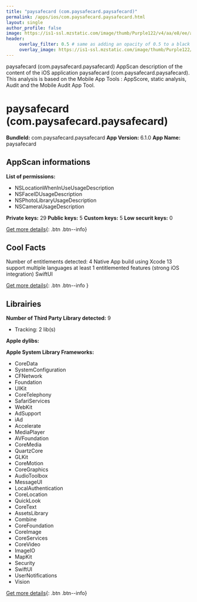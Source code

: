 ```yaml
---
title: "paysafecard (com.paysafecard.paysafecard)"
permalink: /apps/ios/com.paysafecard.paysafecard.html
layout: single
author_profile: false
image: https://is1-ssl.mzstatic.com/image/thumb/Purple122/v4/aa/e8/ee/aae8ee1f-d962-12f3-bed0-985a9961c274/AppIcon_Production-1x_U007emarketing-0-5-0-85-220.png/512x512bb.jpg
header: 
     overlay_filter: 0.5 # same as adding an opacity of 0.5 to a black background
     overlay_image: https://is1-ssl.mzstatic.com/image/thumb/Purple122/v4/aa/e8/ee/aae8ee1f-d962-12f3-bed0-985a9961c274/AppIcon_Production-1x_U007emarketing-0-5-0-85-220.png/512x512bb.jpg
---
```

paysafecard (com.paysafecard.paysafecard) AppScan description of the content of the iOS application paysafecard (com.paysafecard.paysafecard). This analysis is based on the Mobile App Tools : AppScore, static analysis, Audit and the Mobile Audit App Tool.

# paysafecard (com.paysafecard.paysafecard)

**BundleId:** com.paysafecard.paysafecard
**App Version:** 6.1.0
**App Name:** paysafecard


## AppScan informations 

**List of permissions:** 
- NSLocationWhenInUseUsageDescription
- NSFaceIDUsageDescription
- NSPhotoLibraryUsageDescription
- NSCameraUsageDescription
  
  
**Private keys:** 29
**Public keys:** 5
**Custom keys:** 5
**Low securit keys:** 0
  
[Get more details](/pricing.html){: .btn .btn--info}

## Cool Facts

Number of entitlements detected: 4
Native App
build using Xcode 13
support multiple languages
at least 1 entitlemented features (strong iOS integration)
SwiftUI
  
[Get more details](/pricing.html){: .btn .btn--info }

## Librairies 
**Number of Third Party Library detected:** 9
- Tracking: 2 lib(s)


**Apple dylibs:**


**Apple System Library Frameworks:**
- CoreData
- SystemConfiguration
- CFNetwork
- Foundation
- UIKit
- CoreTelephony
- SafariServices
- WebKit
- AdSupport
- iAd
- Accelerate
- MediaPlayer
- AVFoundation
- CoreMedia
- QuartzCore
- GLKit
- CoreMotion
- CoreGraphics
- AudioToolbox
- MessageUI
- LocalAuthentication
- CoreLocation
- QuickLook
- CoreText
- AssetsLibrary
- Combine
- CoreFoundation
- CoreImage
- CoreServices
- CoreVideo
- ImageIO
- MapKit
- Security
- SwiftUI
- UserNotifications
- Vision


  
[Get more details](/pricing.html){: .btn .btn--info}

